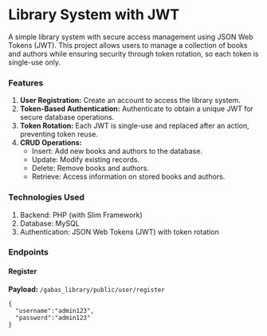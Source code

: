 # Library System with JWT
A simple library system with secure access management using JSON Web Tokens (JWT). This project allows users to manage a collection of books and authors while ensuring security through token rotation, so each token is single-use only.
### Features
1. **User Registration:** Create an account to access the library system.
2. **Token-Based Authentication:** Authenticate to obtain a unique JWT for secure database operations.
3. **Token Rotation:** Each JWT is single-use and replaced after an action, preventing token reuse.
4. **CRUD Operations:**
	- Insert: Add new books and authors to the database.
	- Update: Modify existing records.
	- Delete: Remove books and authors.
	- Retrieve: Access information on stored books and authors.

### Technologies Used
1. Backend: PHP (with Slim Framework)
2. Database: MySQL
3. Authentication: JSON Web Tokens (JWT) with token rotation

### Endpoints
#### Register
**Payload:** `/gabas_library/public/user/register`
```
{
  "username":"admin123",
  "password":"admin123"
}
```

